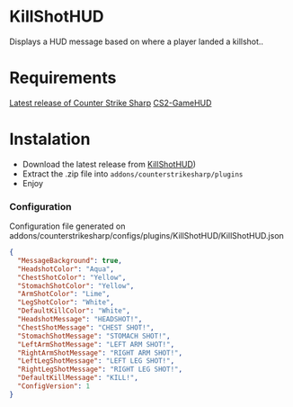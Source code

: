 # KillShotHUD


Displays a HUD message based on where a player landed a killshot..

# Requirements
[Latest release of Counter Strike Sharp](https://github.com/roflmuffin/CounterStrikeSharp)
[CS2-GameHUD](https://github.com/darkerz7/CS2-GameHUD/tree/main)


# Instalation
- Download the latest release from [KillShotHUD](https://github.com/M1Kac/KillShotHUD/releases))
- Extract the .zip file into `addons/counterstrikesharp/plugins`
- Enjoy

### Configuration

Configuration file generated on addons/counterstrikesharp/configs/plugins/KillShotHUD/KillShotHUD.json
```json
{
  "MessageBackground": true,
  "HeadshotColor": "Aqua",
  "ChestShotColor": "Yellow",
  "StomachShotColor": "Yellow",
  "ArmShotColor": "Lime",
  "LegShotColor": "White",
  "DefaultKillColor": "White",
  "HeadshotMessage": "HEADSHOT!",
  "ChestShotMessage": "CHEST SHOT!",
  "StomachShotMessage": "STOMACH SHOT!",
  "LeftArmShotMessage": "LEFT ARM SHOT!",
  "RightArmShotMessage": "RIGHT ARM SHOT!",
  "LeftLegShotMessage": "LEFT LEG SHOT!",
  "RightLegShotMessage": "RIGHT LEG SHOT!",
  "DefaultKillMessage": "KILL!",
  "ConfigVersion": 1
}
```
